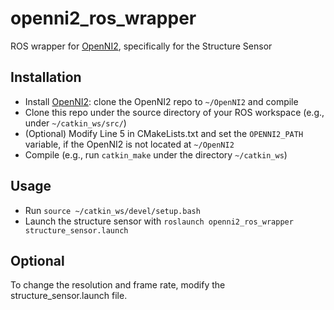 # openni2_ros_wrapper
ROS wrapper for [OpenNI2](https://github.com/occipital/openni2), specifically for the Structure Sensor

## Installation
 - Install [OpenNI2](https://github.com/occipital/openni2): clone the OpenNI2 repo to `~/OpenNI2` and compile
 - Clone this repo under the source directory of your ROS workspace (e.g., under `~/catkin_ws/src/`)
 - (Optional) Modify Line 5 in CMakeLists.txt and set the `OPENNI2_PATH` variable, if the OpenNI2 is not located at `~/OpenNI2`
 - Compile (e.g., run `catkin_make` under the directory `~/catkin_ws`)
 
## Usage
 - Run `source ~/catkin_ws/devel/setup.bash`
 - Launch the structure sensor with `roslaunch openni2_ros_wrapper structure_sensor.launch`

## Optional
To change the resolution and frame rate, modify the structure_sensor.launch file.
